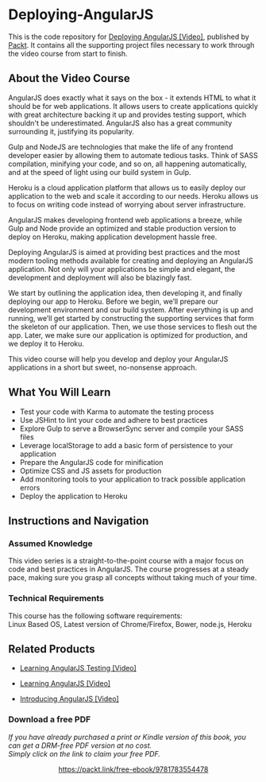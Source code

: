 # Deploying-AngularJS
This is the code repository for [Deploying AngularJS [Video]](https://www.packtpub.com/web-development/deploying-angularjs-video), published by [Packt](https://www.packtpub.com/?utm_source=github). It contains all the supporting project files necessary to work through the video course from start to finish.
## About the Video Course
AngularJS does exactly what it says on the box - it extends HTML to what it should be for web applications. It allows users to create applications quickly with great architecture backing it up and provides testing support, which shouldn't be underestimated. AngularJS also has a great community surrounding it, justifying its popularity.

Gulp and NodeJS are technologies that make the life of any frontend developer easier by allowing them to automate tedious tasks. Think of SASS compilation, minifying your code, and so on, all happening automatically, and at the speed of light using our build system in Gulp.

Heroku is a cloud application platform that allows us to easily deploy our application to the web and scale it according to our needs. Heroku allows us to focus on writing code instead of worrying about server infrastructure.

AngularJS makes developing frontend web applications a breeze, while Gulp and Node provide an optimized and stable production version to deploy on Heroku, making application development hassle free.


Deploying AngularJS is aimed at providing best practices and the most modern tooling methods available for creating and deploying an AngularJS application. Not only will your applications be simple and elegant, the development and deployment will also be blazingly fast.

We start by outlining the application idea, then developing it, and finally deploying our app to Heroku. Before we begin, we’ll prepare our development environment and our build system. After everything is up and running, we’ll get started by constructing the supporting services that form the skeleton of our application. Then, we use those services to flesh out the app. Later, we make sure our application is optimized for production, and we deploy it to Heroku.

This video course will help you develop and deploy your AngularJS applications in a short but sweet, no-nonsense approach.

<H2>What You Will Learn</H2>
<DIV class=book-info-will-learn-text>
<UL>
<LI>Test your code with Karma to automate the testing process
<LI>Use JSHint to lint your code and adhere to best practices 
<LI>Explore Gulp to serve a BrowserSync server and compile your SASS files
<LI>Leverage localStorage to add a basic form of persistence to your application
<LI>Prepare the AngularJS code for minification
<LI>Optimize CSS and JS assets for production
<LI>Add monitoring tools to your application to track possible application errors 
<LI>Deploy the application to Heroku </LI></UL></DIV>

## Instructions and Navigation
### Assumed Knowledge
This video series is a straight-to-the-point course with a major focus on code and best practices in AngularJS. The course progresses at a steady pace, making sure you grasp all concepts without taking much of your time.
### Technical Requirements
This course has the following software requirements:<br/>
Linux Based OS, Latest version of Chrome/Firefox, Bower, node.js, Heroku

## Related Products
* [Learning AngularJS Testing [Video]](https://www.packtpub.com/web-development/learning-angularjs-testing-video)

* [Learning AngularJS [Video]](https://www.packtpub.com/web-development/learning-angularjs-video)

* [Introducing AngularJS [Video]](https://www.packtpub.com/web-development/introducing-angularjs-video)

### Download a free PDF

 <i>If you have already purchased a print or Kindle version of this book, you can get a DRM-free PDF version at no cost.<br>Simply click on the link to claim your free PDF.</i>
<p align="center"> <a href="https://packt.link/free-ebook/9781783554478">https://packt.link/free-ebook/9781783554478 </a> </p>